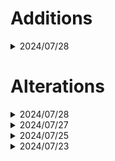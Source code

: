 # Additions

<details><summary>2024/07/28</summary>

> ---
> - `eventTextIeR5ArahTownfServer.win32`, `eventTextIeR3MelsTownfServer.win32`, `STT_QuestListDetail`
>   - (218) Desert People Like Meat? {Sub Story}
> - `eventTextIeR5ArahTownfServer.win32`, `eventTextIeL3CasiEntrServer.win32`
>   - (221) Fun-Famished Desert Dwellers {Sub Story}
> ---

</details>

# Alterations

<details><summary>2024/07/28</summary>

> ---
> - `eventTextIeP2OlfeTownServer.win32`
>   - (013) Show Me A Nostalgic Title! {Sub Story}
> - `eventTextIeO2GlenTownServer.win32`
>   - (005) Medicinal Herbs, Warriors, & Rich Soil {Sub Story}
> ---

</details>

<details><summary>2024/07/27</summary>

> ---
> - `eventTextIeW1LeenTownServer.win32`, `eventTextIeW1LaidFldServer.win32`, `eventTextCsAq1004[4-5]Client.win32`
>   - (087) The End's Voice [Girl Detective Rubecca] {Sub Story}
>   - (088) Rubecca & Fiya [Girl Detective Rubecca] {Sub Story}
> ---

</details>

<details><summary>2024/07/25</summary>

> ---
> - `eventTextIeO1RangTownServer.win32`, `eventTextCsAq1010[1-5]Client.win32`
>   - (090) Village Sanctum [Champion of Rangao Village] {Sub Story}
>   - (091) Village King's Decision [Champion of Rangao Village] {Sub Story}
>   - (092) Battle's Curse [Champion of Rangao Village] {Sub Story}
>   - (093) Reaper's Judgment [Champion of Rangao Village] {Sub Story}
> ---

</details>

<details><summary>2024/07/23</summary>

> ---
> - `eventTextCsAq1012[1-5]Client.win32`
>   - (106) King's Hunting [Gazbaran's Fang] {Sub Story}
>   - (107) Move Out! Rescue Party [Gazbaran's Fang] {Sub Story}
>   - (108) Who's The Traitor!? [Gazbaran's Fang] {Sub Story}
>   - (109) The Sword's Successor [Gazbaran's Fang] {Sub Story}
>   - (110) Princess, Fang, And Plushie [Gazbaran's Fang] {Sub Story}
> - `STT_System_Location`
>   - `SYSTXT_LOCATION_o3010_00030` "The Flame" > "The Hall of Flame"
> ---

</details>
